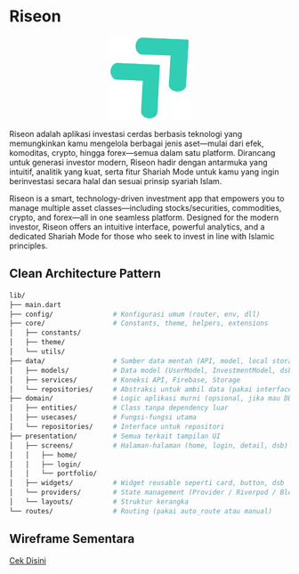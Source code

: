 # Riseon

<p align="center">
  <img src="./riseon-logo.png" width="150" />
</p>


Riseon adalah aplikasi investasi cerdas berbasis teknologi yang memungkinkan kamu mengelola berbagai jenis aset—mulai dari efek, komoditas, crypto, hingga forex—semua dalam satu platform. Dirancang untuk generasi investor modern, Riseon hadir dengan antarmuka yang intuitif, analitik yang kuat, serta fitur Shariah Mode untuk kamu yang ingin berinvestasi secara halal dan sesuai prinsip syariah Islam.

Riseon is a smart, technology-driven investment app that empowers you to manage multiple asset classes—including stocks/securities, commodities, crypto, and forex—all in one seamless platform.
Designed for the modern investor, Riseon offers an intuitive interface, powerful analytics, and a dedicated Shariah Mode for those who seek to invest in line with Islamic principles.

## Clean Architecture Pattern

```bash
lib/
├── main.dart
├── config/               # Konfigurasi umum (router, env, dll)
├── core/                 # Constants, theme, helpers, extensions
│   ├── constants/
│   ├── theme/
│   └── utils/
├── data/                 # Sumber data mentah (API, model, local storage)
│   ├── models/           # Data model (UserModel, InvestmentModel, dsb)
│   ├── services/         # Koneksi API, Firebase, Storage
│   └── repositories/     # Abstraksi untuk ambil data (pakai interface jika perlu)
├── domain/               # Logic aplikasi murni (opsional, jika mau DDD)
│   ├── entities/         # Class tanpa dependency luar
│   ├── usecases/         # Fungsi-fungsi utama 
│   └── repositories/     # Interface untuk repositori
├── presentation/         # Semua terkait tampilan UI
│   ├── screens/          # Halaman-halaman (home, login, detail, dsb)
│   │   ├── home/
│   │   ├── login/
│   │   └── portfolio/
│   ├── widgets/          # Widget reusable seperti card, button, dsb
│   └── providers/        # State management (Provider / Riverpod / Bloc)
│   └── layouts/          # Struktur kerangka
└── routes/               # Routing (pakai auto_route atau manual)
```

## Wireframe Sementara
<a href="https://whimsical.com/riseon-QDe6tVTpxBQP1p6D9xFt3s" target="_blank">Cek Disini</a>
